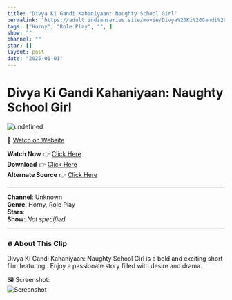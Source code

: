 ```yaml
---
title: "Divya Ki Gandi Kahaniyaan: Naughty School Girl"
permalink: "https://adult.indianseries.site/movie/Divya%20Ki%20Gandi%20Kahaniyaan%3A%20Naughty%20School%20Girl"
tags: ["Horny", "Role Play", "", ]
show: ""
channel: ""
star: []
layout: post
date: "2025-01-01"
---
```


# Divya Ki Gandi Kahaniyaan: Naughty School Girl

![undefined](https://desisins.com/wp-content/uploads/2024/09/Divya-Mitra-Naughty-School-Girl-DesiSins.com_.jpg)

🔗 [Watch on Website](https://adult.indianseries.site/movie/Divya%20Ki%20Gandi%20Kahaniyaan%3A%20Naughty%20School%20Girl)

**Watch Now** 👉 [Click Here](https://adult.indianseries.site/movie/Divya%20Ki%20Gandi%20Kahaniyaan%3A%20Naughty%20School%20Girl)  
**Download** 👉 [Click Here](https://adult.indianseries.site/movie/Divya%20Ki%20Gandi%20Kahaniyaan%3A%20Naughty%20School%20Girl)  
**Alternate Source** 👉 [Click Here](https://adult.indianseries.site/movie/Divya%20Ki%20Gandi%20Kahaniyaan%3A%20Naughty%20School%20Girl)

---

**Channel**: Unknown  
**Genre**: Horny, Role Play  
**Stars**:   
**Show**: *Not specified*

---

### 🔥 About This Clip

Divya Ki Gandi Kahaniyaan: Naughty School Girl is a bold and exciting short film featuring . Enjoy a passionate story filled with desire and drama.
 
🖼️ Screenshot:  
![Screenshot](https://desisins.com/wp-content/uploads/2024/09/Divya-Mitra-Naughty-School-Girl-DesiSins.com_.jpg)
